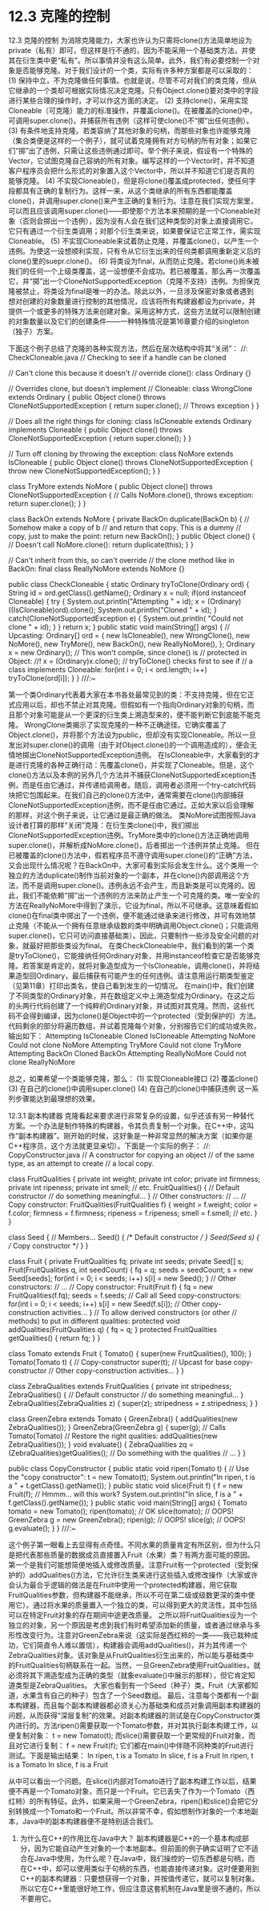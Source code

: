 # 12.3 克隆的控制


12.3 克隆的控制
为消除克隆能力，大家也许认为只需将clone()方法简单地设为private（私有）即可，但这样是行不通的，因为不能采用一个基础类方法，并使其在衍生类中更“私有”。所以事情并没有这么简单。此外，我们有必要控制一个对象是否能够克隆。对于我们设计的一个类，实际有许多种方案都是可以采取的：
(1) 保持中立，不为克隆做任何事情。也就是说，尽管不可对我们的类克隆，但从它继承的一个类却可根据实际情况决定克隆。只有Object.clone()要对类中的字段进行某些合理的操作时，才可以作这方面的决定。
(2) 支持clone()，采用实现Cloneable（可克隆）能力的标准操作，并覆盖clone()。在被覆盖的clone()中，可调用super.clone()，并捕获所有违例（这样可使clone()不“掷”出任何违例）。
(3) 有条件地支持克隆。若类容纳了其他对象的句柄，而那些对象也许能够克隆（集合类便是这样的一个例子），就可试着克隆拥有对方句柄的所有对象；如果它们“掷”出了违例，只需让这些违例通过即可。举个例子来说，假设有一个特殊的Vector，它试图克隆自己容纳的所有对象。编写这样的一个Vector时，并不知道客户程序员会把什么形式的对象置入这个Vector中，所以并不知道它们是否真的能够克隆。
(4) 不实现Cloneable()，但是将clone()覆盖成protected，使任何字段都具有正确的复制行为。这样一来，从这个类继承的所有东西都能覆盖clone()，并调用super.clone()来产生正确的复制行为。注意在我们实现方案里，可以而且应该调用super.clone()——即使那个方法本来预期的是一个Cloneable对象（否则会掷出一个违例），因为没有人会在我们这种类型的对象上直接调用它。它只有通过一个衍生类调用；对那个衍生类来说，如果要保证它正常工作，需实现Cloneable。
(5) 不实现Cloneable来试着防止克隆，并覆盖clone()，以产生一个违例。为使这一设想顺利实现，只有令从它衍生出来的任何类都调用重新定义后的clone()里的suepr.clone()。
(6) 将类设为final，从而防止克隆。若clone()尚未被我们的任何一个上级类覆盖，这一设想便不会成功。若已被覆盖，那么再一次覆盖它，并“掷”出一个CloneNotSupportedException（克隆不支持）违例。为担保克隆被禁止，将类设为final是唯一的办法。除此以外，一旦涉及保密对象或者遇到想对创建的对象数量进行控制的其他情况，应该将所有构建器都设为private，并提供一个或更多的特殊方法来创建对象。采用这种方式，这些方法就可以限制创建的对象数量以及它们的创建条件——一种特殊情况是第16章要介绍的singleton（独子）方案。

下面这个例子总结了克隆的各种实现方法，然后在层次结构中将其“关闭”：
//: CheckCloneable.java
// Checking to see if a handle can be cloned

// Can't clone this because it doesn't
// override clone():
class Ordinary {}

// Overrides clone, but doesn't implement
// Cloneable:
class WrongClone extends Ordinary {
  public Object clone()
      throws CloneNotSupportedException {
    return super.clone(); // Throws exception
  }
}

// Does all the right things for cloning:
class IsCloneable extends Ordinary 
    implements Cloneable {
  public Object clone() 
      throws CloneNotSupportedException {
    return super.clone();
  }
}

// Turn off cloning by throwing the exception:
class NoMore extends IsCloneable {
  public Object clone() 
      throws CloneNotSupportedException {
    throw new CloneNotSupportedException();
  }
}

class TryMore extends NoMore {
  public Object clone() 
      throws CloneNotSupportedException {
    // Calls NoMore.clone(), throws exception:
    return super.clone();
  }
}

class BackOn extends NoMore {
  private BackOn duplicate(BackOn b) {
    // Somehow make a copy of b
    // and return that copy. This is a dummy
    // copy, just to make the point:
    return new BackOn();
  }
  public Object clone() {
    // Doesn't call NoMore.clone():
    return duplicate(this);
  }
}

// Can't inherit from this, so can't override
// the clone method like in BackOn:
final class ReallyNoMore extends NoMore {}

public class CheckCloneable {
  static Ordinary tryToClone(Ordinary ord) {
    String id = ord.getClass().getName();
    Ordinary x = null;
    if(ord instanceof Cloneable) {
      try {
        System.out.println("Attempting " + id);
        x = (Ordinary)((IsCloneable)ord).clone();
        System.out.println("Cloned " + id);
      } catch(CloneNotSupportedException e) {
        System.out.println(
          "Could not clone " + id);
      }
    }
    return x;
  }
  public static void main(String[] args) {
    // Upcasting:
    Ordinary[] ord = { 
      new IsCloneable(),
      new WrongClone(),
      new NoMore(),
      new TryMore(),
      new BackOn(),
      new ReallyNoMore(),
    };
    Ordinary x = new Ordinary();
    // This won't compile, since clone() is
    // protected in Object:
    //! x = (Ordinary)x.clone();
    // tryToClone() checks first to see if
    // a class implements Cloneable:
    for(int i = 0; i < ord.length; i++)
      tryToClone(ord[i]);
  }
} ///:~

第一个类Ordinary代表着大家在本书各处最常见到的类：不支持克隆，但在它正式应用以后，却也不禁止对其克隆。但假如有一个指向Ordinary对象的句柄，而且那个对象可能是从一个更深的衍生类上溯造型来的，便不能判断它到底能不能克隆。
WrongClone类揭示了实现克隆的一种不正确途径。它确实覆盖了Object.clone()，并将那个方法设为public，但却没有实现Cloneable。所以一旦发出对super.clone()的调用（由于对Object.clone()的一个调用造成的），便会无情地掷出CloneNotSupportedException违例。
在IsCloneable中，大家看到的才是进行克隆的各种正确行动：先覆盖clone()，并实现了Cloneable。但是，这个clone()方法以及本例的另外几个方法并不捕获CloneNotSupportedException违例，而是任由它通过，并传递给调用者。随后，调用者必须用一个try-catch代码块把它包围起来。在我们自己的clone()方法中，通常需要在clone()内部捕获CloneNotSupportedException违例，而不是任由它通过。正如大家以后会理解的那样，对这个例子来说，让它通过是最正确的做法。
类NoMore试图按照Java设计者打算的那样“关闭”克隆：在衍生类clone()中，我们掷出CloneNotSupportedException违例。TryMore类中的clone()方法正确地调用super.clone()，并解析成NoMore.clone()，后者掷出一个违例并禁止克隆。
但在已被覆盖的clone()方法中，假若程序员不遵守调用super.clone()的“正确”方法，又会出现什么情况呢？在BackOn中，大家可看到实际会发生什么。这个类用一个独立的方法duplicate()制作当前对象的一个副本，并在clone()内部调用这个方法，而不是调用super.clone()。违例永远不会产生，而且新类是可以克隆的。因此，我们不能依赖“掷”出一个违例的方法来防止产生一个可克隆的类。唯一安全的方法在ReallyNoMore中得到了演示，它设为final，所以不可继承。这意味着假如clone()在final类中掷出了一个违例，便不能通过继承来进行修改，并可有效地禁止克隆（不能从一个拥有任意继承级数的类中明确调用Object.clone()；只能调用super.clone()，它只可访问直接基础类）。因此，只要制作一些涉及安全问题的对象，就最好把那些类设为final。
在类CheckCloneable中，我们看到的第一个类是tryToClone()，它能接纳任何Ordinary对象，并用instanceof检查它是否能够克隆。若答案是肯定的，就将对象造型成为一个IsCloneable，调用clone()，并将结果造型回Ordinary，最后捕获有可能产生的任何违例。请注意用运行期类型鉴定（见第11章）打印出类名，使自己看到发生的一切情况。
在main()中，我们创建了不同类型的Ordinary对象，并在数组定义中上溯造型成为Ordinary。在这之后的头两行代码创建了一个纯粹的Ordinary对象，并试图对其克隆。然而，这些代码不会得到编译，因为clone()是Object中的一个protected（受到保护的）方法。代码剩余的部分将遍历数组，并试着克隆每个对象，分别报告它们的成功或失败。输出如下：
Attempting IsCloneable
Cloned IsCloneable
Attempting NoMore
Could not clone NoMore
Attempting TryMore
Could not clone TryMore
Attempting BackOn
Cloned BackOn
Attempting ReallyNoMore
Could not clone ReallyNoMore

总之，如果希望一个类能够克隆，那么：
(1) 实现Cloneable接口
(2) 覆盖clone()
(3) 在自己的clone()中调用super.clone()
(4) 在自己的clone()中捕获违例
这一系列步骤能达到最理想的效果。

12.3.1 副本构建器
克隆看起来要求进行非常复杂的设置，似乎还该有另一种替代方案。一个办法是制作特殊的构建器，令其负责复制一个对象。在C++中，这叫作“副本构建器”。刚开始的时候，这好象是一种非常显然的解决方案（如果你是C++程序员，这个方法就更显亲切）。下面是一个实际的例子：
//: CopyConstructor.java
// A constructor for copying an object
// of the same type, as an attempt to create
// a local copy.

class FruitQualities {
  private int weight;
  private int color;
  private int firmness;
  private int ripeness;
  private int smell;
  // etc.
  FruitQualities() { // Default constructor
    // do something meaningful...
  }
  // Other constructors:
  // ...
  // Copy constructor:
  FruitQualities(FruitQualities f) {
    weight = f.weight;
    color = f.color;
    firmness = f.firmness;
    ripeness = f.ripeness;
    smell = f.smell;
    // etc.
  }
}

class Seed {
  // Members...
  Seed() { /* Default constructor */ }
  Seed(Seed s) { /* Copy constructor */ }
}

class Fruit {
  private FruitQualities fq;
  private int seeds;
  private Seed[] s;
  Fruit(FruitQualities q, int seedCount) { 
    fq = q;
    seeds = seedCount;
    s = new Seed[seeds];
    for(int i = 0; i < seeds; i++)
      s[i] = new Seed();
  }
  // Other constructors:
  // ...
  // Copy constructor:
  Fruit(Fruit f) {
    fq = new FruitQualities(f.fq);
    seeds = f.seeds;
    // Call all Seed copy-constructors:
    for(int i = 0; i < seeds; i++)
      s[i] = new Seed(f.s[i]);
    // Other copy-construction activities...
  }
  // To allow derived constructors (or other 
  // methods) to put in different qualities:
  protected void addQualities(FruitQualities q) {
    fq = q;
  }
  protected FruitQualities getQualities() {
    return fq;
  }
}

class Tomato extends Fruit {
  Tomato() {
    super(new FruitQualities(), 100);
  }
  Tomato(Tomato t) { // Copy-constructor
    super(t); // Upcast for base copy-constructor
    // Other copy-construction activities...
  }
}

class ZebraQualities extends FruitQualities {
  private int stripedness;
  ZebraQualities() { // Default constructor
    // do something meaningful...
  }
  ZebraQualities(ZebraQualities z) {
    super(z);
    stripedness = z.stripedness;
  }
}

class GreenZebra extends Tomato {
  GreenZebra() {
    addQualities(new ZebraQualities());
  }
  GreenZebra(GreenZebra g) {
    super(g); // Calls Tomato(Tomato)
    // Restore the right qualities:
    addQualities(new ZebraQualities());
  }
  void evaluate() {
    ZebraQualities zq = 
      (ZebraQualities)getQualities();
    // Do something with the qualities
    // ...
  }
}

public class CopyConstructor {
  public static void ripen(Tomato t) {
    // Use the "copy constructor":
    t = new Tomato(t); 
    System.out.println("In ripen, t is a " +
      t.getClass().getName());
  }
  public static void slice(Fruit f) {
    f = new Fruit(f); // Hmmm... will this work?
    System.out.println("In slice, f is a " +
      f.getClass().getName());
  }
  public static void main(String[] args) {
    Tomato tomato = new Tomato();
    ripen(tomato); // OK
    slice(tomato); // OOPS!
    GreenZebra g = new GreenZebra();
    ripen(g); // OOPS!
    slice(g); // OOPS!
    g.evaluate();
  }
} ///:~

这个例子第一眼看上去显得有点奇怪。不同水果的质量肯定有所区别，但为什么只是把代表那些质量的数据成员直接置入Fruit（水果）类？有两方面可能的原因。第一个是我们可能想简便地插入或修改质量。注意Fruit有一个protected（受到保护的）addQualities()方法，它允许衍生类来进行这些插入或修改操作（大家或许会认为最合乎逻辑的做法是在Fruit中使用一个protected构建器，用它获取FruitQualities参数，但构建器不能继承，所以不可在第二级或级数更深的类中使用它）。通过将水果的质量置入一个独立的类，可以得到更大的灵活性，其中包括可以在特定Fruit对象的存在期间中途更改质量。
之所以将FruitQualities设为一个独立的对象，另一个原因是考虑到我们有时希望添加新的质量，或者通过继承与多形性改变行为。注意对GreenZebra来说（这实际是西红柿的一类——我已栽种成功，它们简直令人难以置信），构建器会调用addQualities()，并为其传递一个ZebraQualities对象。该对象是从FruitQualities衍生出来的，所以能与基础类中的FruitQualities句柄联系在一起。当然，一旦GreenZebra使用FruitQualities，就必须将其下溯造型成为正确的类型（就象evaluate()中展示的那样），但它肯定知道类型是ZebraQualities。
大家也看到有一个Seed（种子）类，Fruit（大家都知道，水果含有自己的种子）包含了一个Seed数组。
最后，注意每个类都有一个副本构建器，而且每个副本构建器都必须关心为基础类和成员对象调用副本构建器的问题，从而获得“深层复制”的效果。对副本构建器的测试是在CopyConstructor类内进行的。方法ripen()需要获取一个Tomato参数，并对其执行副本构建工作，以便复制对象：
t = new Tomato(t);
而slice()需要获取一个更常规的Fruit对象，而且对它进行复制：
f = new Fruit(f);
它们都在main()中伴随不同种类的Fruit进行测试。下面是输出结果：
In ripen, t is a Tomato
In slice, f is a Fruit
In ripen, t is a Tomato
In slice, f is a Fruit

从中可以看出一个问题。在slice()内部对Tomato进行了副本构建工作以后，结果便不再是一个Tomato对象，而只是一个Fruit。它已丢失了作为一个Tomato（西红柿）的所有特征。此外，如果采用一个GreenZebra，ripen()和slice()会把它分别转换成一个Tomato和一个Fruit。所以非常不幸，假如想制作对象的一个本地副本，Java中的副本构建器便不是特别适合我们。

1. 为什么在C++的作用比在Java中大？
副本构建器是C++的一个基本构成部分，因为它能自动产生对象的一个本地副本。但前面的例子确实证明了它不适合在Java中使用，为什么呢？在Java中，我们操控的一切东西都是句柄，而在C++中，却可以使用类似于句柄的东西，也能直接传递对象。这时便要用到C++的副本构建器：只要想获得一个对象，并按值传递它，就可以复制对象。所以它在C++里能很好地工作，但应注意这套机制在Java里是很不通的，所以不要用它。
